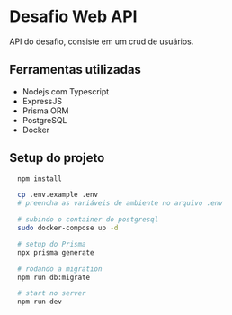 # Desafio Web API

API do desafio, consiste em um crud de usuários.

## Ferramentas utilizadas

- Nodejs com Typescript
- ExpressJS
- Prisma ORM
- PostgreSQL
- Docker

## Setup do projeto

```bash
  npm install

  cp .env.example .env
  # preencha as variáveis de ambiente no arquivo .env

  # subindo o container do postgresql
  sudo docker-compose up -d

  # setup do Prisma
  npx prisma generate

  # rodando a migration
  npm run db:migrate

  # start no server
  npm run dev
```
